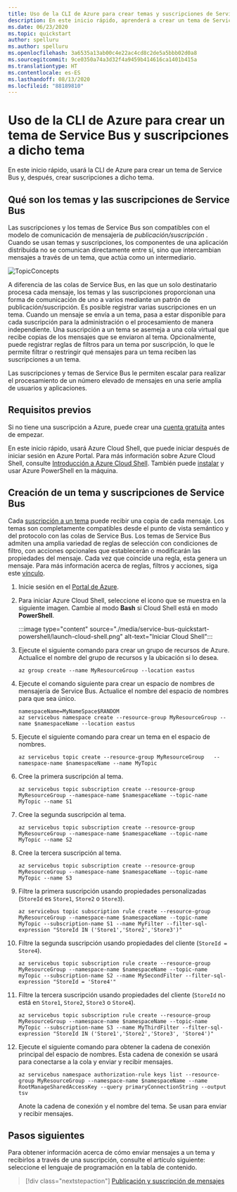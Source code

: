 ```yaml
---
title: Uso de la CLI de Azure para crear temas y suscripciones de Service Bus
description: En este inicio rápido, aprenderá a crear un tema de Service Bus y suscripciones a dicho tema mediante la CLI de Azure.
ms.date: 06/23/2020
ms.topic: quickstart
author: spelluru
ms.author: spelluru
ms.openlocfilehash: 3a6535a13ab00c4e22ac4cd8c2de5a5bbb02d0a8
ms.sourcegitcommit: 9ce0350a74a3d32f4a9459b414616ca1401b415a
ms.translationtype: HT
ms.contentlocale: es-ES
ms.lasthandoff: 08/13/2020
ms.locfileid: "88189810"
---
```

# <a name="use-azure-cli-to-create-a-service-bus-topic-and-subscriptions-to-the-topic"></a>Uso de la CLI de Azure para crear un tema de Service Bus y suscripciones a dicho tema
En este inicio rápido, usará la CLI de Azure para crear un tema de Service Bus y, después, crear suscripciones a dicho tema. 

## <a name="what-are-service-bus-topics-and-subscriptions"></a>Qué son los temas y las suscripciones de Service Bus
Las suscripciones y los temas de Service Bus son compatibles con el modelo de comunicación de mensajería de *publicación/suscripción* . Cuando se usan temas y suscripciones, los componentes de una aplicación distribuida no se comunican directamente entre sí, sino que intercambian mensajes a través de un tema, que actúa como un intermediario.

![TopicConcepts](./media/service-bus-java-how-to-use-topics-subscriptions/sb-topics-01.png)

A diferencia de las colas de Service Bus, en las que un solo destinatario procesa cada mensaje, los temas y las suscripciones proporcionan una forma de comunicación de uno a varios mediante un patrón de publicación/suscripción. Es posible registrar varias suscripciones en un tema. Cuando un mensaje se envía a un tema, pasa a estar disponible para cada suscripción para la administración o el procesamiento de manera independiente. Una suscripción a un tema se asemeja a una cola virtual que recibe copias de los mensajes que se enviaron al tema. Opcionalmente, puede registrar reglas de filtros para un tema por suscripción, lo que le permite filtrar o restringir qué mensajes para un tema reciben las suscripciones a un tema.

Las suscripciones y temas de Service Bus le permiten escalar para realizar el procesamiento de un número elevado de mensajes en una serie amplia de usuarios y aplicaciones.

## <a name="prerequisites"></a>Requisitos previos
Si no tiene una suscripción a Azure, puede crear una [cuenta gratuita][free account] antes de empezar.

En este inicio rápido, usará Azure Cloud Shell, que puede iniciar después de iniciar sesión en Azure Portal. Para más información sobre Azure Cloud Shell, consulte [Introducción a Azure Cloud Shell](../cloud-shell/overview.md). También puede [instalar](/cli/azure/install-azure-cli) y usar Azure PowerShell en la máquina. 

## <a name="create-a-service-bus-topic-and-subscriptions"></a>Creación de un tema y suscripciones de Service Bus
Cada [suscripción a un tema](service-bus-messaging-overview.md#topics) puede recibir una copia de cada mensaje. Los temas son completamente compatibles desde el punto de vista semántico y del protocolo con las colas de Service Bus. Los temas de Service Bus admiten una amplia variedad de reglas de selección con condiciones de filtro, con acciones opcionales que establecerán o modificarán las propiedades del mensaje. Cada vez que coincide una regla, esta genera un mensaje. Para más información acerca de reglas, filtros y acciones, siga este [vínculo](topic-filters.md).

1. Inicie sesión en el [Portal de Azure](https://portal.azure.com).
2. Para iniciar Azure Cloud Shell, seleccione el icono que se muestra en la siguiente imagen. Cambie al modo **Bash** si Cloud Shell está en modo **PowerShell**. 

    :::image type="content" source="./media/service-bus-quickstart-powershell/launch-cloud-shell.png" alt-text="Iniciar Cloud Shell":::
3. Ejecute el siguiente comando para crear un grupo de recursos de Azure. Actualice el nombre del grupo de recursos y la ubicación si lo desea. 

    ```azurecli-interactive
    az group create --name MyResourceGroup --location eastus
    ```
4. Ejecute el comando siguiente para crear un espacio de nombres de mensajería de Service Bus. Actualice el nombre del espacio de nombres para que sea único. 

    ```azurecli-interactive
    namespaceName=MyNameSpace$RANDOM
    az servicebus namespace create --resource-group MyResourceGroup --name $namespaceName --location eastus
    ```
5. Ejecute el siguiente comando para crear un tema en el espacio de nombres. 

    ```azurecli-interactive
    az servicebus topic create --resource-group MyResourceGroup   --namespace-name $namespaceName --name MyTopic
    ```
6. Cree la primera suscripción al tema.
    
    ```azurecli-interactive
    az servicebus topic subscription create --resource-group MyResourceGroup --namespace-name $namespaceName --topic-name MyTopic --name S1    
    ```
6. Cree la segunda suscripción al tema.
    
    ```azurecli-interactive
    az servicebus topic subscription create --resource-group MyResourceGroup --namespace-name $namespaceName --topic-name MyTopic --name S2    
    ```
6. Cree la tercera suscripción al tema.
    
    ```azurecli-interactive
    az servicebus topic subscription create --resource-group MyResourceGroup --namespace-name $namespaceName --topic-name MyTopic --name S3    
    ```
7. Filtre la primera suscripción usando propiedades personalizadas (`StoreId` es `Store1`, `Store2` o `Store3`).

    ```azurecli-interactive
    az servicebus topic subscription rule create --resource-group MyResourceGroup --namespace-name $namespaceName --topic-name MyTopic --subscription-name S1 --name MyFilter --filter-sql-expression "StoreId IN ('Store1','Store2','Store3')"    
    ```
8. Filtre la segunda suscripción usando propiedades del cliente (`StoreId = Store4`).

    ```azurecli-interactive
    az servicebus topic subscription rule create --resource-group MyResourceGroup --namespace-name $namespaceName --topic-name myTopic --subscription-name S2 --name MySecondFilter --filter-sql-expression "StoreId = 'Store4'"    
    ```
9. Filtre la tercera suscripción usando propiedades del cliente (`StoreId` no está en `Store1`, `Store2`, `Store3` o `Store4`).

    ```azurecli-interactive
    az servicebus topic subscription rule create --resource-group MyResourceGroup --namespace-name $namespaceName --topic-name MyTopic --subscription-name S3 --name MyThirdFilter --filter-sql-expression "StoreId IN ('Store1','Store2','Store3', 'Store4')"     
    ```
10. Ejecute el siguiente comando para obtener la cadena de conexión principal del espacio de nombres. Esta cadena de conexión se usará para conectarse a la cola y enviar y recibir mensajes. 

    ```azurecli-interactive
    az servicebus namespace authorization-rule keys list --resource-group MyResourceGroup --namespace-name $namespaceName --name RootManageSharedAccessKey --query primaryConnectionString --output tsv    
    ```

    Anote la cadena de conexión y el nombre del tema. Se usan para enviar y recibir mensajes. 
    

## <a name="next-steps"></a>Pasos siguientes
Para obtener información acerca de cómo enviar mensajes a un tema y recibirlos a través de una suscripción, consulte el artículo siguiente: seleccione el lenguaje de programación en la tabla de contenido. 

> [!div class="nextstepaction"]
> [Publicación y suscripción de mensajes](service-bus-dotnet-how-to-use-topics-subscriptions.md)


[free account]: https://azure.microsoft.com/free/?ref=microsoft.com&utm_source=microsoft.com&utm_medium=docs&utm_campaign=visualstudio
[fully qualified domain name]: https://wikipedia.org/wiki/Fully_qualified_domain_name
[Install the Azure CLI]: /cli/azure/install-azure-cli
[az group create]: /cli/azure/group#az_group_create